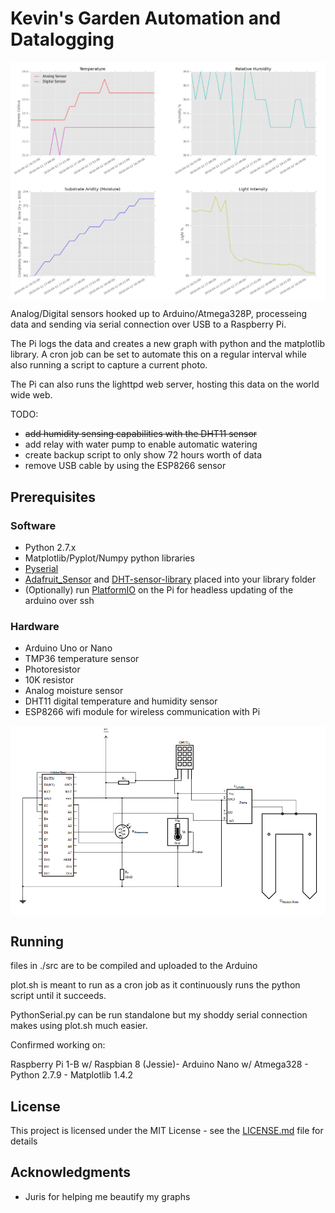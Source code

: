 # Kevin's Garden Automation and Datalogging

<img src="https://github.com/niveknosredneh/Garden/blob/master/screenshots/temp.png" width="640" align="middle">

Analog/Digital sensors hooked up to Arduino/Atmega328P, processeing data and sending via serial connection over USB to a Raspberry Pi.

The Pi logs the data and creates a new graph with python and the matplotlib library.
A cron job can be set to automate this on a regular interval while also running a script to capture a current photo.

The Pi can also runs the lighttpd web server, hosting this data on the world wide web.

TODO:
- ~~add humidity sensing capabilities with the DHT11 sensor~~
- add relay with water pump to enable automatic watering 
- create backup script to only show 72 hours worth of data
- remove USB cable by using the ESP8266 sensor

## Prerequisites

### Software
- Python 2.7.x
- Matplotlib/Pyplot/Numpy python libraries
- [Pyserial](https://github.com/pyserial/pyserial)
- [Adafruit_Sensor](https://github.com/adafruit/Adafruit_Sensor) and [DHT-sensor-library](https://github.com/adafruit/DHT-sensor-library) placed into your library folder
- (Optionally) run [PlatformIO](https://platformio.org/) on the Pi for headless updating of the arduino over ssh

### Hardware
- Arduino Uno or Nano
- TMP36 temperature sensor
- Photoresistor
- 10K resistor
- Analog moisture sensor
- DHT11 digital temperature and humidity sensor
- ESP8266 wifi module for wireless communication with Pi

<img src="https://github.com/niveknosredneh/Garden/blob/master/screenshots/Circuit.png" width="640" align="middle">

## Running

files in ./src are to be compiled and uploaded to the Arduino

plot.sh is meant to run as a cron job as it continuously runs the python script until it succeeds.

PythonSerial.py can be run standalone but my shoddy serial connection makes using plot.sh much easier.

Confirmed working on:

Raspberry Pi 1-B w/ Raspbian 8 (Jessie)- Arduino Nano w/ Atmega328 - Python 2.7.9 - Matplotlib 1.4.2

## License

This project is licensed under the MIT License - see the [LICENSE.md](LICENSE.md) file for details

## Acknowledgments

* Juris for helping me beautify my graphs
